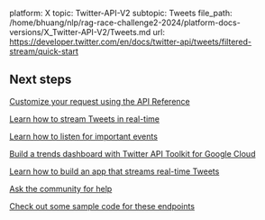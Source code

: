 platform: X
topic: Twitter-API-V2
subtopic: Tweets
file_path: /home/bhuang/nlp/rag-race-challenge2-2024/platform-docs-versions/X_Twitter-API-V2/Tweets.md
url: https://developer.twitter.com/en/docs/twitter-api/tweets/filtered-stream/quick-start


## Next steps

[Customize your request using the API Reference](https://developer.twitter.com/en/docs/twitter-api/tweets/filtered-stream/api-reference "Customize your request using the API Reference")

[Learn how to stream Tweets in real-time](https://developer.twitter.com/en/docs/tutorials/track-tweets-in-real-time "Learn how to stream Tweets in real-time")

[Learn how to listen for important events](https://developer.twitter.com/en/docs/tutorials/listen-for-important-events "Learn how to listen for important events")

[Build a trends dashboard with Twitter API Toolkit for Google Cloud](https://developer.twitter.com/en/docs/tutorials/developer-guide--twitter-api-toolkit-for-google-cloud1 "Build a trends dashboard with Twitter API Toolkit for Google Cloud")

[Learn how to build an app that streams real-time Tweets](https://developer.twitter.com/en/docs/tutorials/building-an-app-to-track-tweets "Learn how to build an app that streams real-time Tweets")

[Ask the community for help](https://twittercommunity.com/ "Ask the community for help")

[Check out some sample code for these endpoints](https://github.com/twitterdev/Twitter-API-v2-sample-code "Check out some sample code for these endpoints")